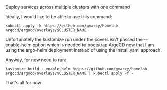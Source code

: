 Deploy services across multiple clusters with one command

Ideally, I would like to be able to use this command:
```
kubectl apply -k https://github.com/gmarcy/homelab-argocd/argocd/overlays/$CLUSTER_NAME
```

Unfortunately the kustomize run under the covers isn't passed the
--enable-helm option which is needed to bootstrap ArgoCD now that
I am using the argo-helm deployment instead of using the install.yaml
approach.

Anyway, for now need to run:
```
kustomize build --enable-helm https://github.com/gmarcy/homelab-argocd/argocd/overlays/$CLUSTER_NAME | kubectl apply -f -
```

That's all for now
